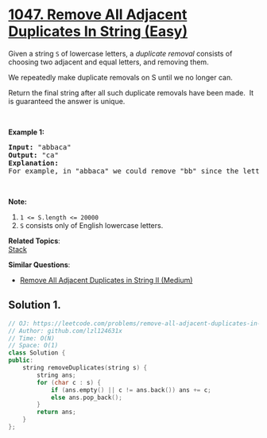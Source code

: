 # [1047. Remove All Adjacent Duplicates In String (Easy)](https://leetcode.com/problems/remove-all-adjacent-duplicates-in-string/submissions/)

<p>Given a string <code>S</code> of lowercase letters, a <em>duplicate removal</em> consists of choosing two adjacent and equal letters, and removing&nbsp;them.</p>

<p>We repeatedly make duplicate removals on S until we no longer can.</p>

<p>Return the final string after all such duplicate removals have been made.&nbsp; It is guaranteed the answer is unique.</p>

<p>&nbsp;</p>

<p><strong>Example 1:</strong></p>

<pre><strong>Input: </strong><span id="example-input-1-1">"abbaca"</span>
<strong>Output: </strong><span id="example-output-1">"ca"</span>
<strong>Explanation: </strong>
For example, in "abbaca" we could remove "bb" since the letters are adjacent and equal, and this is the only possible move.&nbsp; The result of this move is that the string is "aaca", of which only "aa" is possible, so the final string is "ca".
</pre>

<p>&nbsp;</p>

<p><strong>Note:</strong></p>

<ol>
	<li><code>1 &lt;= S.length &lt;= 20000</code></li>
	<li><code>S</code> consists only of English lowercase letters.</li>
</ol>

**Related Topics**:  
[Stack](https://leetcode.com/tag/stack/)

**Similar Questions**:
* [Remove All Adjacent Duplicates in String II (Medium)](https://leetcode.com/problems/remove-all-adjacent-duplicates-in-string-ii/)

## Solution 1.

```cpp
// OJ: https://leetcode.com/problems/remove-all-adjacent-duplicates-in-string/
// Author: github.com/lzl124631x
// Time: O(N)
// Space: O(1)
class Solution {
public:
    string removeDuplicates(string s) {
        string ans;
        for (char c : s) {
            if (ans.empty() || c != ans.back()) ans += c;
            else ans.pop_back();
        }
        return ans;
    }
};
```